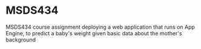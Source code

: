 # MSDS434
MSDS434 course assignment
deploying a web application that runs on App Engine, to predict a baby's weight given basic data about the mother's background

